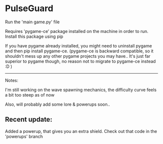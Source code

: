 # PulseGuard

Run the 'main game.py' file

Requires 'pygame-ce' package installed on the machine in order to run. Install this package using pip

If you have pygame already installed, you might need to uninstall pygame and then pip install pygame-ce. (pygame-ce is backward compatible, so it shouldn't mess up any other pygame projects you may have.. It's just far superior to pygame though, no reason not to migrate to pygame-ce instead :D )


-----------------------
Notes:

I'm still working on the wave spawning mechanics, the difficulty curve feels a bit too steep as of now

Also, will probably add some lore & powerups soon..

Recent update:
--
Added a powerup, that gives you an extra shield. Check out that code in the 'powerups' branch
